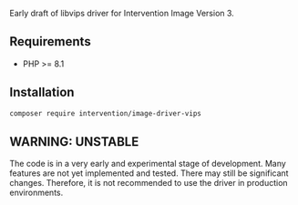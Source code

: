 Early draft of libvips driver for Intervention Image Version 3.

## Requirements

- PHP >= 8.1

## Installation
    
```bash
composer require intervention/image-driver-vips
```

## WARNING: UNSTABLE

The code is in a very early and experimental stage of development. Many
features are not yet implemented and tested. There may still be significant
changes. Therefore, it is not recommended to use the driver in production
environments.
